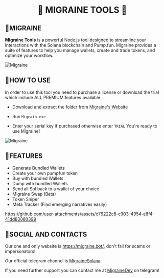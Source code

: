 <div align="center">
    <h1>🧠 MIGRAINE TOOLS 🧠</h1>
</div>


   
## 🧠MIGRAINE

 **Migraine Tools** is a powerful Node.js tool designed to streamline your interactions with the Solana blockchain and Pump.fun. Migraine provides a suite of features to help you manage wallets, create and trade tokens, and optimize your workflow.

 ![Migraine](https://i.imgur.com/7Gfznjf.jpeg)


 
## 📖HOW TO USE

In order to use this tool you need to purchase a license or download the trial which include ALL PREMIUM features available

- Download and extract the folder from [Migraine's Website](https://migraine.bot/)

- Run `Migrain.exe`

- Enter your serial key if purchased otherwise enter `TRIAL`
You're ready to use Migraine!

![Migraine](https://i.imgur.com/QloTgEB.jpeg)
##  🧠FEATURES

- Generate Bundled Wallets
- Create your own pumpfun token
- Buy with bundled Wallets
- Dump with bundled Wallets
- Send all Sol back to a wallet of your choice
- Migraine Swap (Beta)
- Token Sniper
- Meta Tracker (Find emerging narratives easily)



https://github.com/user-attachments/assets/c76222c8-c903-4954-a8f4-41dd80080399







## 🧠SOCIAL AND CONTACTS

Our one and only website is https://migraine.bot/, don't fall for scams or impersonators!

Our official telegram channel is [MigraineSolana](https://t.me/migrainesolana)

If you need further support you can contact me at [MigraineDev](https://t.me/migrainedev) on telegram!

